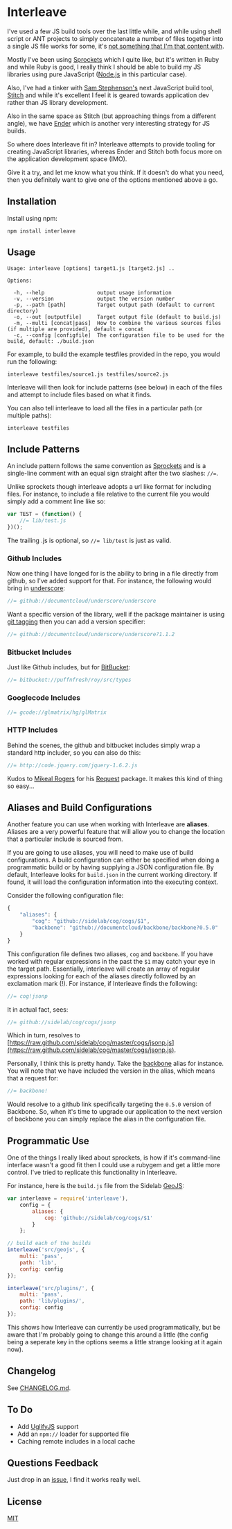 # Interleave

I've used a few JS build tools over the last little while, and while using shell script or ANT projects to simply concatenate a number of files together into a single JS file works for some, it's [not something that I'm that content with](http://www.distractable.net/coding/javascript-builds-beyond-concatenation).

Mostly I've been using [Sprockets](https://github.com/sstephenson/sprockets) which I quite like, but it's written in Ruby and while Ruby is good, I really think I should be able to build my JS libraries using pure JavaScript ([Node.js](http://nodejs.org) in this particular case).

Also, I've had a tinker with [Sam Stephenson's](https://github.com/sstephenson) next JavaScript build tool, [Stitch](https://github.com/sstephenson/stitch) and while it's excellent I feel it is geared towards application dev rather than JS library development.

Also in the same space as Stitch (but approaching things from a different angle), we have [Ender](https://github.com/ender-js/Ender) which is another very interesting strategy for JS builds. 

So where does Interleave fit in?  Interleave attempts to provide tooling for creating JavaScript libraries, whereas Ender and Stitch both focus more on the application development space (IMO).  

Give it a try, and let me know what you think.  If it doesn't do what you need, then you definitely want to give one of the options mentioned above a go.

## Installation

Install using npm:

`npm install interleave`

## Usage

```
Usage: interleave [options] target1.js [target2.js] ..

Options:

  -h, --help                 output usage information
  -v, --version              output the version number
  -p, --path [path]          Target output path (default to current directory)
  -o, --out [outputfile]     Target output file (default to build.js)
  -m, --multi [concat|pass]  How to combine the various sources files (if multiple are provided), default = concat
  -c, --config [configfile]  The configuration file to be used for the build, default: ./build.json
```

For example, to build the example testfiles provided in the repo, you would run the following:

```
interleave testfiles/source1.js testfiles/source2.js
```

Interleave will then look for include patterns (see below) in each of the files and attempt to include files based on what it finds.

You can also tell interleave to load all the files in a particular path (or multiple paths):

```
interleave testfiles
```

## Include Patterns

An include pattern follows the same convention as [Sprockets](http://getsprockets.com/) and is a single-line comment with an equal sign straight after the two slashes: `//=`.

Unlike sprockets though interleave adopts a url like format for including files.  For instance, to include a file relative to the current file you would simply add a comment line like so:

```js
var TEST = (function() {
    //= lib/test.js
})();
```

The trailing .js is optional, so `//= lib/test` is just as valid.

### Github Includes

Now one thing I have longed for is the ability to bring in a file directly from github, so I've added support for that.  For instance, the following would bring in [underscore](https://github.com/documentcloud/underscore):


```js
//= github://documentcloud/underscore/underscore
```

Want a specific version of the library, well if the package maintainer is using [git tagging](http://learn.github.com/p/tagging.html) then you can add a version specifier:

```js
//= github://documentcloud/underscore/underscore?1.1.2
```

### Bitbucket Includes

Just like Github includes, but for [BitBucket](http://bitbucket.org/):

```js
//= bitbucket://puffnfresh/roy/src/types
```

### Googlecode Includes

```js
//= gcode://glmatrix/hg/glMatrix
```

### HTTP Includes

Behind the scenes, the github and bitbucket includes simply wrap a standard http includer, so you can also do this:

```js
//= http://code.jquery.com/jquery-1.6.2.js
```

Kudos to [Mikeal Rogers](http://twitter.com/#!/mikeal) for his [Request](https://github.com/mikeal/request) package.  It makes this kind of thing so easy...

## Aliases and Build Configurations

Another feature you can use when working with Interleave are __aliases__.  Aliases are a very powerful feature that will allow you to change the location that a particular include is sourced from.  

If you are going to use aliases, you will need to make use of build configurations.  A build configuration can either be specified when doing a programmatic build or by having supplying a JSON configuration file.  By default, Interleave looks for `build.json` in the current working directory.  If found, it will load the configuration information into the executing context.

Consider the following configuration file:

```js
{
    "aliases": {
        "cog": "github://sidelab/cog/cogs/$1",
        "backbone": "github://documentcloud/backbone/backbone?0.5.0"
    }
}
```

This configuration file defines two aliases, `cog` and `backbone`.  If you have worked with regular expressions in the past the `$1` may catch your eye in the target path.  Essentially, interleave will create an array of regular expressions looking for each of the aliases directly followed by an exclamation mark (!).  For instance, 
if Interleave finds the following:

```js
//= cog!jsonp
```

It in actual fact, sees:

```js
//= github://sidelab/cog/cogs/jsonp
```

Which in turn, resolves to [https://raw.github.com/sidelab/cog/master/cogs/jsonp.js](https://raw.github.com/sidelab/cog/master/cogs/jsonp.js).  

Personally, I think this is pretty handy. Take the [backbone](https://github.com/documentcloud/backbone) alias for instance.  You will note that we have included the version in the alias, which means that a request for:

```js
//= backbone!
```

Would resolve to a github link specifically targeting the `0.5.0` version of Backbone.  So, when it's time to upgrade our application to the next version of backbone you can simply replace the alias in the configuration file.

## Programmatic Use

One of the things I really liked about sprockets, is how if it's command-line interface wasn't a good fit then I could use a rubygem and get a little more control.  I've tried to replicate this functionality in Interleave.

For instance, here is the `build.js` file from the Sidelab [GeoJS](https://github.com/sidelab/geojs):

```js
var interleave = require('interleave'),
    config = {
        aliases: {
            cog: 'github://sidelab/cog/cogs/$1'
        }
    };

// build each of the builds
interleave('src/geojs', {
    multi: 'pass',
    path: 'lib',
    config: config
});

interleave('src/plugins/', {
    multi: 'pass',
    path: 'lib/plugins/',
    config: config
});
```

This shows how Interleave can currently be used programmatically, but be aware that I'm probably going to change this around a little (the config being a seperate key in the options seems a little strange looking at it again now).

## Changelog

See [CHANGELOG.md](https://github.com/DamonOehlman/interleave/blob/master/CHANGELOG.md).

## To Do

- Add [UglifyJS](https://github.com/mishoo/UglifyJS) support
- Add an `npm://` loader for supported file
- Caching remote includes in a local cache

## Questions Feedback

Just drop in an [issue](https://github.com/DamonOehlman/interleave/issues), I find it works really well.

## License

[MIT](https://github.com/DamonOehlman/interleave/blob/master/LICENSE.md)